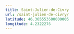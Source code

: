 ```yaml
---
title: Saint-Julien-de-Civry
url: /saint-julien-de-civry/
latitude: 46.365553600000005
longitude: 4.2322276
---
```

